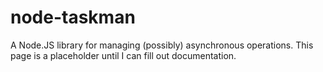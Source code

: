 node-taskman
============

A Node.JS library for managing (possibly) asynchronous operations. This page is a placeholder until I can fill out documentation.